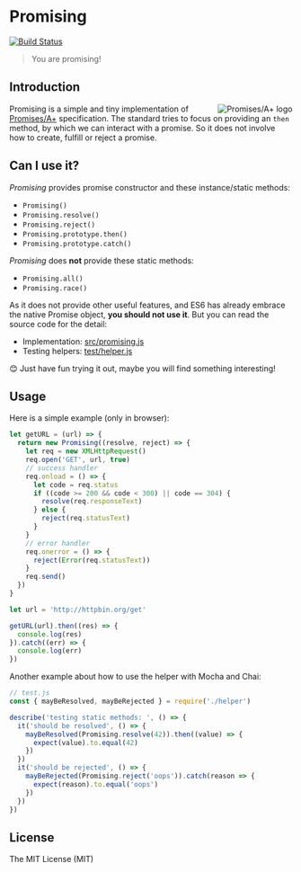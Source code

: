 # Promising

[![Build Status](https://travis-ci.org/Brant-Ma/promising.svg?branch=master)](https://travis-ci.org/Brant-Ma/promising)

> You are promising!

## Introduction

<a href="http://promisesaplus.com/">
    <img src="http://promisesaplus.com/assets/logo-small.png" alt="Promises/A+ logo"
         title="Promises/A+ 1.1 compliant" align="right" />
</a>

Promising is a simple and tiny implementation of [Promises/A+](http://promisesaplus.com/) specification. The standard tries to focus on providing an `then` method, by which we can interact with a promise. So it does not involve how to create, fulfill or reject a promise.

## Can I use it?

*Promising* provides promise constructor and these instance/static methods:

- `Promising()`
- `Promising.resolve()`
- `Promising.reject()`
- `Promising.prototype.then()`
- `Promising.prototype.catch()`

*Promising* does **not** provide these static methods:

- `Promising.all()`
- `Promising.race()`

As it does not provide other useful features, and ES6 has already embrace the native Promise object, **you should not use it**. But you can read the source code for the detail:

- Implementation: [src/promising.js](https://github.com/Brant-Ma/promising/blob/master/src/promising.js)
- Testing helpers: [test/helper.js](https://github.com/Brant-Ma/promising/blob/master/test/helper.js)

:blush: Just have fun trying it out, maybe you will find something interesting!

## Usage

Here is a simple example (only in browser):

```javascript
let getURL = (url) => {
  return new Promising((resolve, reject) => {
    let req = new XMLHttpRequest()
    req.open('GET', url, true)
    // success handler
    req.onload = () => {
      let code = req.status
      if ((code >= 200 && code < 300) || code == 304) {
        resolve(req.responseText)
      } else {
        reject(req.statusText)
      }
    }
    // error handler
    req.onerror = () => {
      reject(Error(req.statusText))
    }
    req.send()
  })
}

let url = 'http://httpbin.org/get'

getURL(url).then((res) => {
  console.log(res)
}).catch((err) => {
  console.log(err)
})
```

Another example about how to use the helper with Mocha and Chai:

```javascript
// test.js
const { mayBeResolved, mayBeRejected } = require('./helper')

describe('testing static methods: ', () => {
  it('should be resolved', () => {
    mayBeResolved(Promising.resolve(42)).then((value) => {
      expect(value).to.equal(42)
    })
  })
  it('should be rejected', () => {
    mayBeRejected(Promising.reject('oops')).catch(reason => {
      expect(reason).to.equal('oops')
    })
  })
})
```

## License

The MIT License (MIT)
